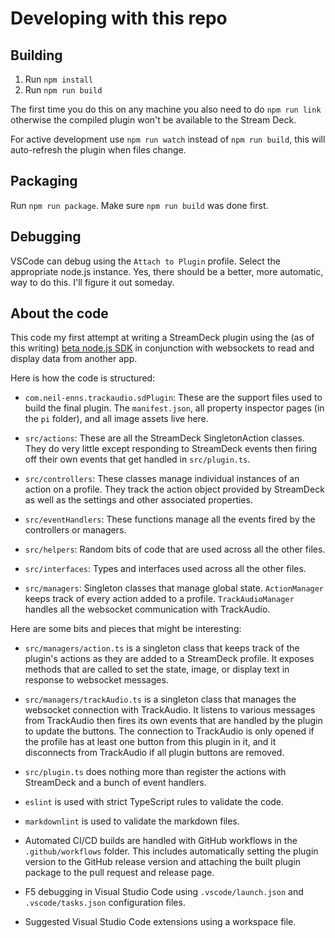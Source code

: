 # Developing with this repo

## Building

1. Run `npm install`
2. Run `npm run build`

The first time you do this on any machine you also need to do `npm run link` otherwise the compiled plugin won't be available to the Stream Deck.

For active development use `npm run watch` instead of `npm run build`, this will auto-refresh the plugin when files change.

## Packaging

Run `npm run package`. Make sure `npm run build` was done first.

## Debugging

VSCode can debug using the `Attach to Plugin` profile. Select the appropriate node.js instance. Yes, there should be a better, more automatic,
way to do this. I'll figure it out someday.

## About the code

This code my first attempt at writing a StreamDeck plugin using the (as of this writing) [beta node.js SDK](https://github.com/elgatosf/streamdeck)
in conjunction with websockets to read and display data from another app.

Here is how the code is structured:

* `com.neil-enns.trackaudio.sdPlugin`: These are the support files used to build the final plugin. The `manifest.json`, all property inspector pages (in the `pi` folder), and all image assets live here.

* `src/actions`: These are all the StreamDeck SingletonAction classes. They do very little except responding to StreamDeck events then firing off their own events that get handled in `src/plugin.ts`.

* `src/controllers`: These classes manage individual instances of an action on a profile. They track the action object provided by StreamDeck as well as the settings and other associated properties.

* `src/eventHandlers`: These functions manage all the events fired by the controllers or managers.

* `src/helpers`: Random bits of code that are used across all the other files.

* `src/interfaces`: Types and interfaces used across all the other files.

* `src/managers`: Singleton classes that manage global state. `ActionManager` keeps track of every action added to a profile. `TrackAudioManager` handles all the websocket communication with TrackAudio.

Here are some bits and pieces that might be interesting:

* `src/managers/action.ts` is a singleton class that keeps track of the plugin's actions as they are added to a StreamDeck profile. It exposes methods that are called to set the state, image, or display text in response to websocket messages.

* `src/managers/trackAudio.ts` is a singleton class that manages the websocket connection with TrackAudio. It listens to various messages from TrackAudio then fires its own events that are handled by the plugin to update the buttons. The connection to TrackAudio is only opened if the profile has at least one button from this plugin in it, and it disconnects from TrackAudio if all plugin buttons are removed.

* `src/plugin.ts` does nothing more than register the actions with StreamDeck and a bunch of event handlers.

* `eslint` is used with strict TypeScript rules to validate the code.

* `markdownlint` is used to validate the markdown files.

* Automated CI/CD builds are handled with GitHub workflows in the `.github/workflows` folder. This includes automatically setting the plugin version to the GitHub release version and attaching the built plugin package to the pull request and release page.

* F5 debugging in Visual Studio Code using `.vscode/launch.json` and `.vscode/tasks.json` configuration files.

* Suggested Visual Studio Code extensions using a workspace file.
